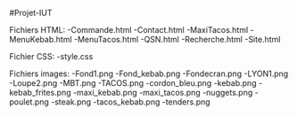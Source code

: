 #Projet-IUT

Fichiers HTML:
-Commande.html
-Contact.html
-MaxiTacos.html
-MenuKebab.html
-MenuTacos.html
-QSN.html
-Recherche.html
-Site.html

Fichier CSS:
-style.css

Fichiers images:
-Fond1.png
-Fond_kebab.png
-Fondecran.png
-LYON1.png
-Loupe2.png
-MBT.png
-TACOS.png
-cordon_bleu.png
-kebab.png
-kebab_frites.png
-maxi_kebab.png
-maxi_tacos.png
-nuggets.png
-poulet.png
-steak.png
-tacos_kebab.png
-tenders.png
